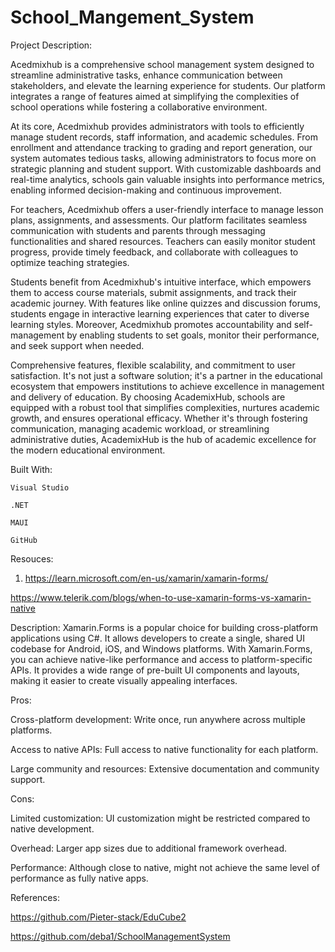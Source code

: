 # School_Mangement_System
Project Description:

Acedmixhub is a comprehensive school management system designed to streamline administrative tasks, enhance communication between stakeholders, and elevate the learning experience for students. Our platform integrates a range of features aimed at simplifying the complexities of school operations while fostering a collaborative environment. 


At its core, Acedmixhub provides administrators with tools to efficiently manage student records, staff information, and academic schedules. From enrollment and attendance tracking to grading and report generation, our system automates tedious tasks, allowing administrators to focus more on strategic planning and student support. With customizable dashboards and real-time analytics, schools gain valuable insights into performance metrics, enabling informed decision-making and continuous improvement. 
 
For teachers, Acedmixhub offers a user-friendly interface to manage lesson plans, assignments, and assessments. Our platform facilitates seamless communication with students and parents through messaging functionalities and shared resources. Teachers can easily monitor student progress, provide timely feedback, and collaborate with colleagues to optimize teaching strategies. 


Students benefit from Acedmixhub's intuitive interface, which empowers them to access course materials, submit assignments, and track their academic journey. With features like online quizzes and discussion forums, students engage in interactive learning experiences that cater to diverse learning styles. Moreover, Acedmixhub promotes accountability and self-management by enabling students to set goals, monitor their performance, and seek support when needed. 

Comprehensive features, flexible scalability, and commitment to user satisfaction. It's not just a software solution; it's a partner in the educational ecosystem that empowers institutions to achieve excellence in management and delivery of education. By choosing AcademixHub, schools are equipped with a robust tool that simplifies complexities, nurtures academic growth, and ensures operational efficacy. Whether it's through fostering communication, managing academic workload, or streamlining administrative duties, AcademixHub is the hub of academic excellence for the modern educational environment. 

Built With:

	Visual Studio

	.NET 

	MAUI

	GitHub

Resouces:

1.  https://learn.microsoft.com/en-us/xamarin/xamarin-forms/ 

https://www.telerik.com/blogs/when-to-use-xamarin-forms-vs-xamarin-native 

 

Description: Xamarin.Forms is a popular choice for building cross-platform applications using C#. It allows developers to create a single, shared UI codebase for Android, iOS, and Windows platforms. With Xamarin.Forms, you can achieve native-like performance and access to platform-specific APIs. It provides a wide range of pre-built UI components and layouts, making it easier to create visually appealing interfaces. 

 

Pros: 

Cross-platform development: Write once, run anywhere across multiple platforms. 

Access to native APIs: Full access to native functionality for each platform. 

Large community and resources: Extensive documentation and community support. 

 

Cons: 

Limited customization: UI customization might be restricted compared to native development. 

Overhead: Larger app sizes due to additional framework overhead. 

Performance: Although close to native, might not achieve the same level of performance as fully native apps.  

References:

https://github.com/Pieter-stack/EduCube2 

https://github.com/deba1/SchoolManagementSystem 
